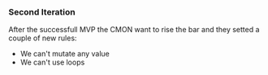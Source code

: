  ### Second Iteration
 
 After the successfull MVP the CMON want to rise the bar and they setted a couple of new rules:
 
 - We can't mutate any value
 - We can't use loops
